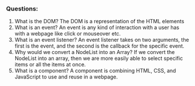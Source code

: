 ### Questions:
1. What is the DOM?
    The DOM is a representation of the HTML elements
2. What is an event?
    An event is any kind of interaction with a user has with a webpage like click or mouseover etc. 
3. What is an event listener?
    An event listener takes on two arguments, the first is the event, and the second is the callback for the specific event.
4. Why would we convert a NodeList into an Array?
    If we convert the NodeList into an array, then we are more easily able to select specific items or all the items at once.
5. What is a component? 
    A component is combining HTML, CSS, and JavaScript to use and reuse in a webpage.
